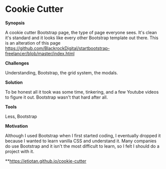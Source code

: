 # Cookie Cutter

**Synopsis**

A cookie cutter Bootstrap page, the type of page everyone sees. It's clean it's standard and it looks like every other Bootstrap template out there. This is an alteration of this page https://github.com/BlackrockDigital/startbootstrap-freelancer/blob/master/index.html

**Challenges**

Understanding, Bootstrap, the grid system, the modals.

**Solution**

To be honest all it took was some time, tinkering, and a few Youtube videos to figure it out. Bootstrap wasn't that hard after all. 

**Tools**

Less, Bootstrap

**Motivation**

Although I used Bootstrap when I first started coding, I eventually dropped it because I wanted to learn vanilla CSS and understand it. Many companies do use Bootstrap and it isn't the most difficult to learn, so I felt I should do a project with it.

**https://etiotan.github.io/cookie-cutter


